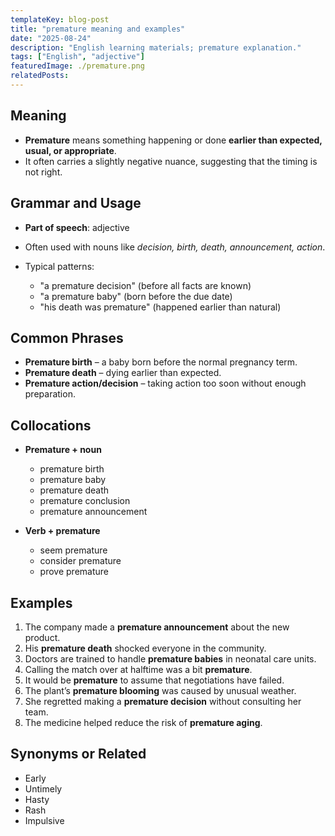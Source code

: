 ```yaml
---
templateKey: blog-post
title: "premature meaning and examples"
date: "2025-08-24"
description: "English learning materials; premature explanation."
tags: ["English", "adjective"]
featuredImage: ./premature.png
relatedPosts:
---
```


## Meaning

- **Premature** means something happening or done **earlier than expected, usual, or appropriate**.
- It often carries a slightly negative nuance, suggesting that the timing is not right.

## Grammar and Usage

- **Part of speech**: adjective
- Often used with nouns like _decision, birth, death, announcement, action_.
- Typical patterns:

  - "a premature decision" (before all facts are known)
  - "a premature baby" (born before the due date)
  - "his death was premature" (happened earlier than natural)

## Common Phrases

- **Premature birth** – a baby born before the normal pregnancy term.
- **Premature death** – dying earlier than expected.
- **Premature action/decision** – taking action too soon without enough preparation.

## Collocations

- **Premature + noun**

  - premature birth
  - premature baby
  - premature death
  - premature conclusion
  - premature announcement

- **Verb + premature**

  - seem premature
  - consider premature
  - prove premature

## Examples

1. The company made a **premature announcement** about the new product.
2. His **premature death** shocked everyone in the community.
3. Doctors are trained to handle **premature babies** in neonatal care units.
4. Calling the match over at halftime was a bit **premature**.
5. It would be **premature** to assume that negotiations have failed.
6. The plant’s **premature blooming** was caused by unusual weather.
7. She regretted making a **premature decision** without consulting her team.
8. The medicine helped reduce the risk of **premature aging**.

## Synonyms or Related

- Early
- Untimely
- Hasty
- Rash
- Impulsive
